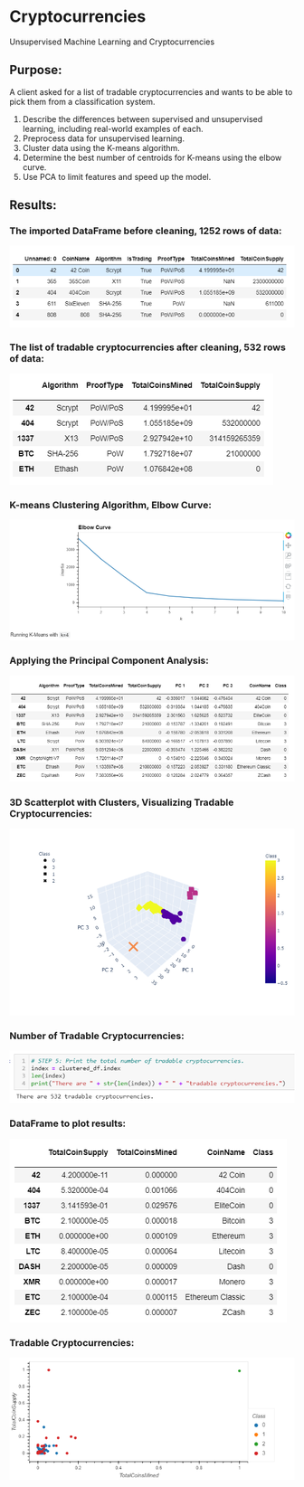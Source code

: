 # Cryptocurrencies
Unsupervised Machine Learning and Cryptocurrencies

## Purpose: 
A client asked for a list of tradable cryptocurrencies and wants to be able to pick them from a classification system.    

1. Describe the differences between supervised and unsupervised learning, including real-world examples of each.
2. Preprocess data for unsupervised learning.
3. Cluster data using the K-means algorithm.
4. Determine the best number of centroids for K-means using the elbow curve.
5. Use PCA to limit features and speed up the model.

## Results:
### The imported DataFrame before cleaning, 1252 rows of data:   
![Pic 1](https://github.com/arash-yousefi/Cryptocurrencies/blob/main/Images/1_dataframe_before_cleaning.PNG)

### The list of tradable cryptocurrencies after cleaning, 532 rows of data:   
![Pic 2](https://github.com/arash-yousefi/Cryptocurrencies/blob/main/Images/2_dataframe_after_cleaning.PNG)

### K-means Clustering Algorithm, Elbow Curve:   
![Pic 3](https://github.com/arash-yousefi/Cryptocurrencies/blob/main/Images/3_elbow_curve.PNG)

### Applying the Principal Component Analysis:    
![Pic 4](https://github.com/arash-yousefi/Cryptocurrencies/blob/main/Images/4_dataframe_after_PCA.PNG)

### 3D Scatterplot with Clusters, Visualizing Tradable Cryptocurrencies:      
![Pic 5](https://github.com/arash-yousefi/Cryptocurrencies/blob/main/Images/5_3D_model.png)

### Number of Tradable Cryptocurrencies:    
![Pic 6](https://github.com/arash-yousefi/Cryptocurrencies/blob/main/Images/6_number_of_tradable_cryptos.PNG)

### DataFrame to plot results:    
![Pic 7](https://github.com/arash-yousefi/Cryptocurrencies/blob/main/Images/7_dataframe_for_Cryptos.PNG)

### Tradable Cryptocurrencies:    
![Pic 8](https://github.com/arash-yousefi/Cryptocurrencies/blob/main/Images/8_tradable_crypto_results.png)

